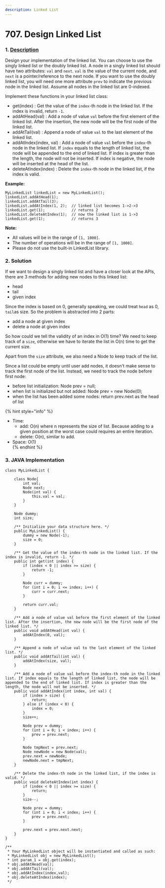```yaml
---
description: Linked List
---
```


# 707. Design Linked List

### 1. [Description](https://leetcode.com/problems/design-linked-list/)

Design your implementation of the linked list. You can choose to use the singly linked list or the doubly linked list. A node in a singly linked list should have two attributes: `val` and `next`. `val` is the value of the current node, and `next` is a pointer/reference to the next node. If you want to use the doubly linked list, you will need one more attribute `prev` to indicate the previous node in the linked list. Assume all nodes in the linked list are 0-indexed.

Implement these functions in your linked list class:

* get\(index\) : Get the value of the `index`-th node in the linked list. If the index is invalid, return `-1`.
* addAtHead\(val\) : Add a node of value `val` before the first element of the linked list. After the insertion, the new node will be the first node of the linked list.
* addAtTail\(val\) : Append a node of value `val` to the last element of the linked list.
* addAtIndex\(index, val\) : Add a node of value `val` before the `index`-th node in the linked list. If `index` equals to the length of linked list, the node will be appended to the end of linked list. If index is greater than the length, the node will not be inserted. If index is negative, the node will be inserted at the head of the list.
* deleteAtIndex\(index\) : Delete the `index`-th node in the linked list, if the index is valid.

**Example:**

```text
MyLinkedList linkedList = new MyLinkedList();
linkedList.addAtHead(1);
linkedList.addAtTail(3);
linkedList.addAtIndex(1, 2);  // linked list becomes 1->2->3
linkedList.get(1);            // returns 2
linkedList.deleteAtIndex(1);  // now the linked list is 1->3
linkedList.get(1);            // returns 3
```

**Note:**

* All values will be in the range of `[1, 1000]`.
* The number of operations will be in the range of `[1, 1000]`.
* Please do not use the built-in LinkedList library.



### 2. Solution

If we want to design a singly linked list and have a closer look at the APIs, there are 3 methods for adding new nodes to this linked list:

* head
* tail
* given index

Since the index is based on 0, generally speaking, we could treat `head` as 0, `tail`as size. So the problem is abstracted into 2 parts:

* add a node at given index
* delete a node at given index

So how could we tell the validity of an index in O\(1\) time? We need to keep track of a `size`, otherwise we have to iterate the list in O\(n\) time to get the current size.

Apart from the `size` attribute, we also need a Node to keep track of the list.

Since a list could be empty until user add nodes, it doesn't make sense to track the first node of the list. Instead, we need to track the node before first node:

* before list initialization: Node prev = null;
* when list is initialized but not added: Node prev = new Node\(0\);
* when the list has been added some nodes: return prev.next as the head of list

{% hint style="info" %}
* Time: 
  * add: O\(n\) where n represents the size of list. Because adding to a given position at the worst case could requires an entire iteration.
  * delete: O\(n\), similar to add.
* Space: O\(1\)  
{% endhint %}



### 3. JAVA Implementation

```text
class MyLinkedList {

    class Node{
        int val;
        Node next;
        Node(int val) {
            this.val = val;
        }
    }
    
    Node dummy;
    int size;
    
    /** Initialize your data structure here. */
    public MyLinkedList() {
        dummy = new Node(-1);
        size = 0;
    }
    
    /** Get the value of the index-th node in the linked list. If the index is invalid, return -1. */
    public int get(int index) {
        if (index < 0 || index >= size) {
            return -1;
        }
        
        Node curr = dummy;
        for (int i = 0; i <= index; i++) {
            curr = curr.next;
        }
        
        return curr.val;
    }
    
    /** Add a node of value val before the first element of the linked list. After the insertion, the new node will be the first node of the linked list. */
    public void addAtHead(int val) {
        addAtIndex(0, val);
    }
    
    /** Append a node of value val to the last element of the linked list. */
    public void addAtTail(int val) {
        addAtIndex(size, val);
    }
    
    /** Add a node of value val before the index-th node in the linked list. If index equals to the length of linked list, the node will be appended to the end of linked list. If index is greater than the length, the node will not be inserted. */
    public void addAtIndex(int index, int val) {
        if (index > size) {
            return;
        } else if (index < 0) {
            index = 0;
        }
        size++;
        
        Node prev = dummy;
        for (int i = 0; i < index; i++) {
            prev = prev.next;
        }
        
        Node tmpNext = prev.next;
        Node newNode = new Node(val);
        prev.next = newNode;
        newNode.next = tmpNext;
    }
    
    /** Delete the index-th node in the linked list, if the index is valid. */
    public void deleteAtIndex(int index) {
        if (index < 0 || index >= size) {
            return;
        }
        size--;
        
        Node prev = dummy;
        for (int i = 0; i < index; i++) {
            prev = prev.next;
        }
        
        prev.next = prev.next.next;
    }
}

/**
 * Your MyLinkedList object will be instantiated and called as such:
 * MyLinkedList obj = new MyLinkedList();
 * int param_1 = obj.get(index);
 * obj.addAtHead(val);
 * obj.addAtTail(val);
 * obj.addAtIndex(index,val);
 * obj.deleteAtIndex(index);
 */
```




